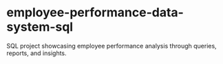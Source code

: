 # employee-performance-data-system-sql
SQL project showcasing employee performance analysis through queries, reports, and insights.
